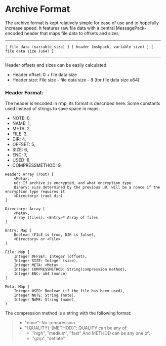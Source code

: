 # Archive Format
The archive format is kept relatively simple for ease of use and to hopefully increase speed. It features raw
file data with a central MessagePack-encoded header that maps file data to offsets and sizes

---

```
[ file data (variable size) ] [ header (mskpack, variable size) ] [ file data size (u64) ]
```

---

Header offsets and sizes can be easily calculated: 
- Header offset: 0 + file data size
- Header size: File size - file data size - 8 (for file data size u64)

### Header Format:
The header is encoded in rmp, its format is described here:
Some constants used instead of strings to save space in maps: 
- NOTE: 0,
- NAME: 1,
- META: 2,
- FILE: 3,
- DIR: 4,
- OFFSET: 5,
- SIZE: 6,
- ENC: 7,
- USED: 8,
- COMPRESSMETHOD: 9,

```
Header: Array (root) [
    <Meta>,
    u8: If archive is encrypted, and what encryption type
    Binary: size determined by the previous u8, will be a nonce if the encryption type requires it
    <Directory> (root dir) 
]

Directory: Array [
    <Meta>,
    Array (files): <Entry>* Array of files 
]

Entry: Map [
    Boolean (FILE is true, DIR is false),
    <Directory> or <File>
]

File: Map [
    Integer OFFSET: Integer (offset),
    Integer SIZE: Integer (size),
    Integer META: <Meta>
    Integer COMPRESSMETHOD: String(compression method),
    Integer ENC: u64 (nonce)
]

Meta: Map {
    Integer USED: Boolean (if the file has been used),
    Integer NOTE: String (note),
    Integer NAME: String (name),
}
```

The compression method is a string with the following format:
> - "none": No compression
> - "{QUALITY}-{METHOD}": QUALITY can be any of: 
>   - "high", "medium", "fast"
>  And METHOD can be any one of: 
>   - "gzip", "deflate"